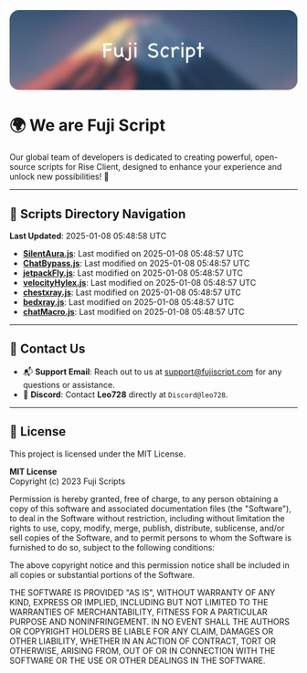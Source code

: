 ![Banner](.github/b.webp)

# 🌍 **We are Fuji Script**

Our global team of developers is dedicated to creating powerful, open-source scripts for Rise Client, designed to enhance your experience and unlock new possibilities! 🌟

---
<!-- SCRIPTS_NAVIGATION_START -->
## 📂 **Scripts Directory Navigation**

**Last Updated**: 2025-01-08 05:48:58 UTC

- **[SilentAura.js](scripts/SilentAura.js)**: Last modified on 2025-01-08 05:48:57 UTC
- **[ChatBypass.js](scripts/ChatBypass.js)**: Last modified on 2025-01-08 05:48:57 UTC
- **[jetpackFly.js](scripts/jetpackFly.js)**: Last modified on 2025-01-08 05:48:57 UTC
- **[velocityHylex.js](scripts/velocityHylex.js)**: Last modified on 2025-01-08 05:48:57 UTC
- **[chestxray.js](scripts/chestxray.js)**: Last modified on 2025-01-08 05:48:57 UTC
- **[bedxray.js](scripts/bedxray.js)**: Last modified on 2025-01-08 05:48:57 UTC
- **[chatMacro.js](scripts/chatMacro.js)**: Last modified on 2025-01-08 05:48:57 UTC

<!-- SCRIPTS_NAVIGATION_END -->

---

## 💬 **Contact Us**  
- 📬 **Support Email**: Reach out to us at [support@fujiscript.com](mailto:support@fujiscript.com) for any questions or assistance.  
- 💬 **Discord**: Contact **Leo728** directly at `Discord@leo728`.

---

## 📜 **License**

This project is licensed under the MIT License.  

**MIT License**  
Copyright (c) 2023 Fuji Scripts  

Permission is hereby granted, free of charge, to any person obtaining a copy of this software and associated documentation files (the "Software"), to deal in the Software without restriction, including without limitation the rights to use, copy, modify, merge, publish, distribute, sublicense, and/or sell copies of the Software, and to permit persons to whom the Software is furnished to do so, subject to the following conditions:  

The above copyright notice and this permission notice shall be included in all copies or substantial portions of the Software.  

THE SOFTWARE IS PROVIDED "AS IS", WITHOUT WARRANTY OF ANY KIND, EXPRESS OR IMPLIED, INCLUDING BUT NOT LIMITED TO THE WARRANTIES OF MERCHANTABILITY, FITNESS FOR A PARTICULAR PURPOSE AND NONINFRINGEMENT. IN NO EVENT SHALL THE AUTHORS OR COPYRIGHT HOLDERS BE LIABLE FOR ANY CLAIM, DAMAGES OR OTHER LIABILITY, WHETHER IN AN ACTION OF CONTRACT, TORT OR OTHERWISE, ARISING FROM, OUT OF OR IN CONNECTION WITH THE SOFTWARE OR THE USE OR OTHER DEALINGS IN THE SOFTWARE.  
